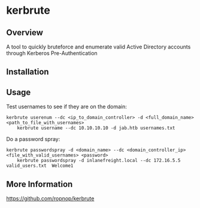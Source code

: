 # kerbrute

## Overview

A tool to quickly bruteforce and enumerate valid Active Directory accounts through Kerberos Pre-Authentication

## Installation




## Usage

Test usernames to see if they are on the domain:

    kerbrute userenum --dc <ip_to_domain_controller> -d <full_domain_name> <path_to_file_with_usernames>
        kerbrute username --dc 10.10.10.10 -d jab.htb usernames.txt

Do a password spray:

    kerbrute passwordspray -d <domain_name> --dc <domain_controller_ip> <file_with_valid_usernames> <password>
        kerbrute passwordspray -d inlanefreight.local --dc 172.16.5.5 valid_users.txt  Welcome1



## More Information


https://github.com/ropnop/kerbrute